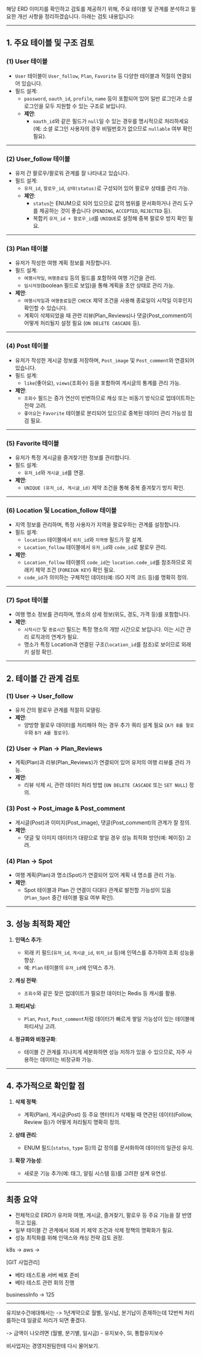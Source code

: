 해당 ERD 이미지를 확인하고 검토를 제공하기 위해, 주요 테이블 및 관계를 분석하고 필요한 개선 사항을 정리하겠습니다. 아래는 검토 내용입니다:

---

## **1. 주요 테이블 및 구조 검토**

### **(1) User 테이블**
- `User` 테이블이 `User_follow`, `Plan`, `Favorite` 등 다양한 테이블과 적절히 연결되어 있습니다.
- 필드 설계:
  - `password`, `oauth_id`, `profile`, `name` 등이 포함되어 있어 일반 로그인과 소셜 로그인을 모두 지원할 수 있는 구조로 보입니다.
  - **제안**:
    - `oauth_id`와 같은 필드가 `null`일 수 있는 경우를 명시적으로 처리하세요 (예: 소셜 로그인 사용자의 경우 비밀번호가 없으므로 `nullable` 여부 확인 필요).

---

### **(2) User_follow 테이블**
- 유저 간 팔로우/팔로워 관계를 잘 나타내고 있습니다.
- 필드 설계:
  - `유저_id`, `팔로우_id`, `상태(status)`로 구성되어 있어 팔로우 상태를 관리 가능.
  - **제안**:
    - `status`는 ENUM으로 되어 있으므로 값의 범위를 문서화하거나 관리 도구를 제공하는 것이 좋습니다 (`PENDING`, `ACCEPTED`, `REJECTED` 등).
    - 복합키 `유저_id + 팔로우_id`를 `UNIQUE`로 설정해 중복 팔로우 방지 확인 필요.

---

### **(3) Plan 테이블**
- 유저가 작성한 여행 계획 정보를 저장합니다.
- 필드 설계:
  - `여행시작일`, `여행종료일` 등의 필드를 포함하여 여행 기간을 관리.
  - `임시저장`(boolean 필드로 보임)을 통해 계획을 초안 상태로 관리 가능.
- **제안**:
  - `여행시작일`과 `여행종료일`은 `CHECK` 제약 조건을 사용해 종료일이 시작일 이후인지 확인할 수 있습니다.
  - 계획이 삭제되었을 때 관련 리뷰(Plan_Reviews)나 댓글(Post_comment)이 어떻게 처리될지 설정 필요 (`ON DELETE CASCADE` 등).

---

### **(4) Post 테이블**
- 유저가 작성한 게시글 정보를 저장하며, `Post_image` 및 `Post_comment`와 연결되어 있습니다.
- 필드 설계:
  - `like`(좋아요), `views`(조회수) 등을 포함하여 게시글의 통계를 관리 가능.
- **제안**:
  - `조회수` 필드는 증가 연산이 빈번하므로 캐싱 또는 비동기 방식으로 업데이트하는 전략 고려.
  - `좋아요`는 `Favorite` 테이블로 분리되어 있으므로 중복된 데이터 관리 가능성 점검 필요.

---

### **(5) Favorite 테이블**
- 유저가 특정 게시글을 즐겨찾기한 정보를 관리합니다.
- 필드 설계:
  - `유저_id`와 `게시글_id`를 연결.
- **제안**:
  - `UNIQUE (유저_id, 게시글_id)` 제약 조건을 통해 중복 즐겨찾기 방지 확인.

---

### **(6) Location 및 Location_follow 테이블**
- 지역 정보를 관리하며, 특정 사용자가 지역을 팔로우하는 관계를 설정합니다.
- 필드 설계:
  - `location` 테이블에서 `위치_id`와 `지역명` 필드가 잘 설계.
  - `Location_follow` 테이블에서 `유저_id`와 `code_id`로 팔로우 관리.
- **제안**:
  - `Location_follow` 테이블의 `code_id`는 `location.code_id`를 참조하므로 외래키 제약 조건 (`FOREIGN KEY`) 확인 필요.
  - `code_id`가 의미하는 구체적인 데이터(예: ISO 지역 코드 등)를 명확히 정의.

---

### **(7) Spot 테이블**
- 여행 명소 정보를 관리하며, 명소의 상세 정보(위도, 경도, 가격 등)를 포함합니다.
- **제안**:
  - `시작시간` 및 `종료시간` 필드는 특정 명소의 개방 시간으로 보입니다. 이는 시간 관리 로직과의 연계가 필요.
  - 명소가 특정 Location과 연결된 구조(`location_id`를 참조)로 보이므로 외래키 설정 확인.

---

## **2. 테이블 간 관계 검토**

### **(1) User → User_follow**
- 유저 간의 팔로우 관계를 적절히 모델링.
- **제안**: 
  - 양방향 팔로우 데이터를 처리해야 하는 경우 추가 쿼리 설계 필요 (`A가 B를 팔로우`와 `B가 A를 팔로우`).

### **(2) User → Plan → Plan_Reviews**
- 계획(Plan)과 리뷰(Plan_Reviews)가 연결되어 있어 유저의 여행 리뷰를 관리 가능.
- **제안**:
  - 리뷰 삭제 시, 관련 데이터 처리 방법 (`ON DELETE CASCADE` 또는 `SET NULL`) 정의.

### **(3) Post → Post_image & Post_comment**
- 게시글(Post)과 이미지(Post_image), 댓글(Post_comment)의 관계가 잘 정의.
- **제안**:
  - 댓글 및 이미지 데이터가 대량으로 쌓일 경우 성능 최적화 방안(예: 페이징) 고려.

### **(4) Plan → Spot**
- 여행 계획(Plan)과 명소(Spot)가 연결되어 있어 계획 내 명소를 관리 가능.
- **제안**:
  - Spot 테이블과 Plan 간 연결이 다대다 관계로 발전할 가능성이 있음 (`Plan_Spot` 중간 테이블 필요 여부 확인).

---

## **3. 성능 최적화 제안**

1. **인덱스 추가**:
   - 외래 키 필드(`유저_id`, `게시글_id`, `위치_id` 등)에 인덱스를 추가하여 조회 성능을 향상.
   - 예: `Plan` 테이블의 `유저_id`에 인덱스 추가.

2. **캐싱 전략**:
   - `조회수`와 같은 잦은 업데이트가 필요한 데이터는 Redis 등 캐시를 활용.

3. **파티셔닝**:
   - `Plan`, `Post`, `Post_comment`처럼 데이터가 빠르게 쌓일 가능성이 있는 테이블에 파티셔닝 고려.

4. **정규화와 비정규화**:
   - 테이블 간 관계를 지나치게 세분화하면 성능 저하가 있을 수 있으므로, 자주 사용하는 데이터는 비정규화 가능.

---

## **4. 추가적으로 확인할 점**
1. **삭제 정책**:
   - 계획(Plan), 게시글(Post) 등 주요 엔터티가 삭제될 때 연관된 데이터(Follow, Review 등)가 어떻게 처리될지 명확히 정의.

2. **상태 관리**:
   - ENUM 필드(`status`, `type` 등)의 값 정의를 문서화하여 데이터의 일관성 유지.

3. **확장 가능성**:
   - 새로운 기능 추가(예: 태그, 알림 시스템 등)를 고려한 설계 유연성.

---

## **최종 요약**
- 전체적으로 ERD가 유저와 여행, 게시글, 즐겨찾기, 팔로우 등 주요 기능을 잘 반영하고 있음.
- 일부 테이블 간 관계에서 외래 키 제약 조건과 삭제 정책의 명확화가 필요.
- 성능 최적화를 위해 인덱스와 캐싱 전략 검토 권장.


k8s -> 
aws -> 




[GIT 사업관리]  
- 베타 테스트용 서버 배포 준비  
- 베타 테스트 관련 회의 진행


businessInfo -> 125

----

유지보수건에대해서는 -> 1년계약으로 월별, 일시납, 분기납이 존재하는데 12번씩 처리를하는데 일괄로 처리가 되면 좋겠다.

-> 금액이 나오려면  (월별, 분기별, 일시금) -
유지보수, SI, 통합유지보수 

비사업자는 경영지원팀한테 다시 물어보기.


